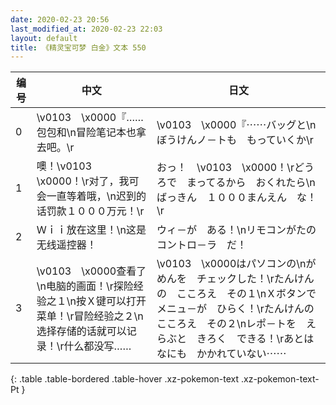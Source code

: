 ```yaml
---
date: 2020-02-23 20:56
last_modified_at: 2020-02-23 22:03
layout: default
title: 《精灵宝可梦 白金》文本 550
---
```

| 编号 | 中文 | 日文 |
| ---- | ---- | ---- |
| 0 | \v0103　\x0000『……包包和\n冒险笔记本也拿去吧。\r | \v0103　\x0000『⋯⋯バッグと\nぼうけんノ－トも　もっていくか\r |
| 1 | 噢！\v0103　\x0000！\r对了，我可会一直等着哦，\n迟到的话罚款１０００万元！\r | おっ！　\v0103　\x0000！\rどうろで　まってるから　おくれたら\nばっきん　１０００まんえん　な！\r |
| 2 | Ｗｉｉ放在这里！\n这是无线遥控器！ | ウィ－が　ある！\nリモコンがたの　コントロ－ラ　だ！ |
| 3 | \v0103　\x0000查看了\n电脑的画面！\r探险经验之１\n按Ｘ键可以打开菜单！\r冒险经验之２\n选择存储的话就可以记录！\r什么都没写…… | \v0103　\x0000はパソコンの\nがめんを　チェックした！\rたんけんの　こころえ　その１\nＸボタンで　メニュ－が　ひらく！\rたんけんの　こころえ　その２\nレポ－トを　えらぶと　きろく　できる！\rあとは　なにも　かかれていない⋯⋯ |
{: .table .table-bordered .table-hover .xz-pokemon-text .xz-pokemon-text-Pt }